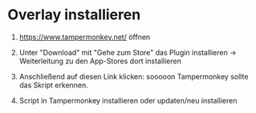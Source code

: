 # Overlay installieren

1. https://www.tampermonkey.net/ öffnen

2. Unter "Download" mit "Gehe zum Store" das Plugin installieren -> Weiterleitung zu den App-Stores dort installieren

3. Anschließend auf diesen Link klicken: sooooon Tampermonkey sollte das Skript erkennen.
   
4. Script in Tampermonkey installieren oder updaten/neu installieren 

